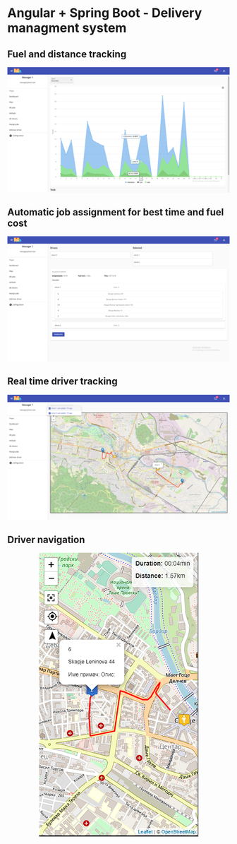 # Angular + Spring Boot - Delivery managment system

## Fuel and distance tracking

<div align=center>
  <img src="https://github.com/KostaFortumanov/Deliverable/blob/main/img/dashboard.png">
</div>

## Automatic job assignment for best time and fuel cost

<div align=center>
  <img src="https://github.com/KostaFortumanov/Deliverable/blob/main/img/jobAssignement.png">
</div>

## Real time driver tracking

<div align=center>
  <img src="https://github.com/KostaFortumanov/Deliverable/blob/main/img/managerMap.png">
</div>

## Driver navigation

<div align=center>
  <img src="https://github.com/KostaFortumanov/Deliverable/blob/main/img/driverMap.png">
</div>
